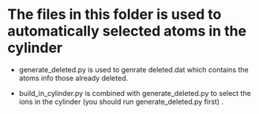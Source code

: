 # The files in this folder is used to automatically selected atoms in the cylinder

* generate_deleted.py is used to genrate deleted.dat which contains the atoms info those already deleted.

* build_in_cylinder.py is combined with generate_deleted.py to select the ions in the cylinder (you should run generate_deleted.py first) . 
